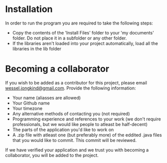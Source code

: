 Installation
============
In order to run the program you are required to take the following steps:
-	Copy the contents of the 'Install Files' folder to your 'my documents' folder. Do not place it in a subfolder or any other folder.
-	If the libraries aren't loaded into your project automatically, load all the libraries in the lib folder


Becoming a collaborator
=======================
If you wish to be added as a contributor for this project, please email wessel.jongkind@gmail.com. Provide the following information:
-	Your name (aliasses are allowed)
-	Your Github name
-	Your timezone
-	Any alternative methods of contacting you (not required)
-	Programming experience and references to your work (we don't require professionals, but we would like people to atleast be half-decent)
-	The parts of the application you'd like to work on
-	A .zip file with atleast one (but preferably more) of the eddited .java files that you would like to commit. This commit will be reviewed.

If we have verified your application and we trust you with becoming a collaborator, you will be added to the project.
